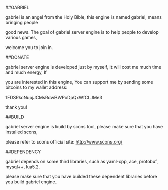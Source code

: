 ##GABRIEL

  gabriel is an angel from the Holy Bible, this engine is named gabriel, means bringing people

  good news. The goal of gabriel server engine is to help people to develop various games,
  
  welcome you to join in.
  
##DONATE

  gabriel server engine is developed just by myself, It will cost me much time and much energy, If

  you are interested in this engine, You can support me by sending some bitcoins to my wallet address:
  
  1EDSRkoNupjJCMsRdwBWPoDpQxWfCLJMe3
  
  thank you!
  
##BUILD

  gabriel server engine is build by scons tool, please make sure that you have installed scons,

  please refer to scons official site: http://www.scons.org/
  
##DEPENDENCY

  gabriel depends on some third libraries, such as yaml-cpp, ace, protobuf, mysql++, lua5.2.

  please make sure that you have builded these dependent libraries before you build gabriel engine.
  